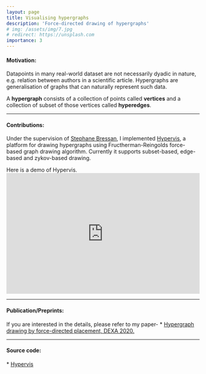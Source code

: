```yaml
---
layout: page
title: Visualising hypergraphs
description: 'Force-directed drawing of hypergraphs'
# img: /assets/img/7.jpg
# redirect: https://unsplash.com
importance: 3
---
```


<h4>Motivation: </h4> 
<p>Datapoints in many real-world dataset are not necessarily dyadic in nature, e.g. relation between authors in a scientific article. 
Hypergraphs are generalisation of graphs that can naturally represent such data.</p>
A <b>hypergraph</b> consists of a collection of points called <b>vertices</b> and a collection of subset of those vertices called <b>hyperedges</b>. 

<hr>
<h4> Contributions: </h4>
<!-- <p> In order to visualise such data, we propose algorithms for drawing hypergraphs in 2D. In order to quantitatively measure quality of the visualisation we propose metrics.</p> -->

<p> Under the supervision of <a href="https://www.comp.nus.edu.sg/~steph/"> Stephane Bressan</a>, I implemented <a href = "https://github.com/toggled/Hypervis"> Hypervis</a>, a platform for drawing hypergraphs using Fructherman-Reingolds force-based graph drawing algorithm. Currently it supports subset-based, edge-based and zykov-based drawing. </p>

<div class = "caption"> Here is a demo of Hypervis. </div>
<iframe width="100%" height="315" src="https://www.youtube.com/embed/16iXlXGsUf4" frameborder="0" allow="autoplay; encrypted-media" allowfullscreen> </iframe>

<hr>

<h4> Publication/Preprints: </h4>
If you are interested in the details, please refer to my paper-
* <a href="https://link.springer.com/chapter/10.1007/978-3-319-64471-4_31"> Hypergraph drawing by force-directed placement, DEXA 2020.</a>
<hr>
<h4> Source code: </h4>
* <a href = "https://github.com/toggled/Hypervis"> Hypervis </a> 


<!-- Every project has a beautiful feature showcase page.
It's easy to include images in a flexible 3-column grid format.
Make your photos 1/3, 2/3, or full width.

To give your project a background in the portfolio page, just add the img tag to the front matter like so:

    ---
    layout: page
    title: project
    description: a project with a background image
    img: /assets/img/12.jpg
    ---

<div class="row">
    <div class="col-sm mt-3 mt-md-0">
        <img class="img-fluid rounded z-depth-1" src="{{ '/assets/img/1.jpg' | relative_url }}" alt="" title="example image"/>
    </div>
    <div class="col-sm mt-3 mt-md-0">
        <img class="img-fluid rounded z-depth-1" src="{{ '/assets/img/3.jpg' | relative_url }}" alt="" title="example image"/>
    </div>
    <div class="col-sm mt-3 mt-md-0">
        <img class="img-fluid rounded z-depth-1" src="{{ '/assets/img/5.jpg' | relative_url }}" alt="" title="example image"/>
    </div>
</div>
<div class="caption">
    Caption photos easily. On the left, a road goes through a tunnel. Middle, leaves artistically fall in a hipster photoshoot. Right, in another hipster photoshoot, a lumberjack grasps a handful of pine needles.
</div>
<div class="row">
    <div class="col-sm mt-3 mt-md-0">
        <img class="img-fluid rounded z-depth-1" src="{{ '/assets/img/5.jpg' | relative_url }}" alt="" title="example image"/>
    </div>
</div>
<div class="caption">
    This image can also have a caption. It's like magic.
</div>

You can also put regular text between your rows of images.
Say you wanted to write a little bit about your project before you posted the rest of the images.
You describe how you toiled, sweated, *bled* for your project, and then... you reveal it's glory in the next row of images.


<div class="row justify-content-sm-center">
    <div class="col-sm-8 mt-3 mt-md-0">
        <img class="img-fluid rounded z-depth-1" src="{{ '/assets/img/6.jpg' | relative_url }}" alt="" title="example image"/>
    </div>
    <div class="col-sm-4 mt-3 mt-md-0">
        <img class="img-fluid rounded z-depth-1" src="{{ '/assets/img/11.jpg' | relative_url }}" alt="" title="example image"/>
    </div>
</div>
<div class="caption">
    You can also have artistically styled 2/3 + 1/3 images, like these.
</div>


The code is simple.
Just wrap your images with `<div class="col-sm">` and place them inside `<div class="row">` (read more about the <a href="https://getbootstrap.com/docs/4.4/layout/grid/" target="_blank">Bootstrap Grid</a> system).
To make images responsive, add `img-fluid` class to each; for rounded corners and shadows use `rounded` and `z-depth-1` classes.
Here's the code for the last row of images above:

```html
<div class="row justify-content-sm-center">
    <div class="col-sm-8 mt-3 mt-md-0">
        <img class="img-fluid rounded z-depth-1" src="{{ '/assets/img/6.jpg' | relative_url }}" alt="" title="example image"/>
    </div>
    <div class="col-sm-4 mt-3 mt-md-0">
        <img class="img-fluid rounded z-depth-1" src="{{ '/assets/img/11.jpg' | relative_url }}" alt="" title="example image"/>
    </div>
</div>
``` -->
